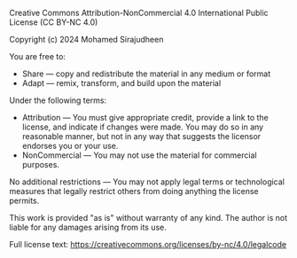 Creative Commons Attribution-NonCommercial 4.0 International Public License (CC BY-NC 4.0)

Copyright (c) 2024 Mohamed Sirajudheen

You are free to:
- Share — copy and redistribute the material in any medium or format
- Adapt — remix, transform, and build upon the material

Under the following terms:
- Attribution — You must give appropriate credit, provide a link to the license, and indicate if changes were made. You may do so in any reasonable manner, but not in any way that suggests the licensor endorses you or your use.
- NonCommercial — You may not use the material for commercial purposes.

No additional restrictions — You may not apply legal terms or technological measures that legally restrict others from doing anything the license permits.

This work is provided "as is" without warranty of any kind. The author is not liable for any damages arising from its use.

Full license text: https://creativecommons.org/licenses/by-nc/4.0/legalcode
